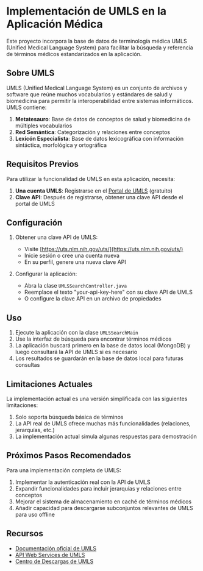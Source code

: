 # Implementación de UMLS en la Aplicación Médica

Este proyecto incorpora la base de datos de terminología médica UMLS (Unified Medical Language System) para facilitar la búsqueda y referencia de términos médicos estandarizados en la aplicación.

## Sobre UMLS

UMLS (Unified Medical Language System) es un conjunto de archivos y software que reúne muchos vocabularios y estándares de salud y biomedicina para permitir la interoperabilidad entre sistemas informáticos. UMLS contiene:

1. **Metatesauro**: Base de datos de conceptos de salud y biomedicina de múltiples vocabularios
2. **Red Semántica**: Categorización y relaciones entre conceptos
3. **Lexicón Especialista**: Base de datos lexicográfica con información sintáctica, morfológica y ortográfica

## Requisitos Previos

Para utilizar la funcionalidad de UMLS en esta aplicación, necesita:

1. **Una cuenta UMLS**: Registrarse en el [Portal de UMLS](https://uts.nlm.nih.gov/uts/signup-login) (gratuito)
2. **Clave API**: Después de registrarse, obtener una clave API desde el portal de UMLS

## Configuración

1. Obtener una clave API de UMLS:
   - Visite [https://uts.nlm.nih.gov/uts/](https://uts.nlm.nih.gov/uts/)
   - Inicie sesión o cree una cuenta nueva
   - En su perfil, genere una nueva clave API

2. Configurar la aplicación:
   - Abra la clase `UMLSSearchController.java`
   - Reemplace el texto "your-api-key-here" con su clave API de UMLS
   - O configure la clave API en un archivo de propiedades

## Uso

1. Ejecute la aplicación con la clase `UMLSSearchMain`
2. Use la interfaz de búsqueda para encontrar términos médicos
3. La aplicación buscará primero en la base de datos local (MongoDB) y luego consultará la API de UMLS si es necesario
4. Los resultados se guardarán en la base de datos local para futuras consultas

## Limitaciones Actuales

La implementación actual es una versión simplificada con las siguientes limitaciones:

1. Solo soporta búsqueda básica de términos
2. La API real de UMLS ofrece muchas más funcionalidades (relaciones, jerarquías, etc.)
3. La implementación actual simula algunas respuestas para demostración

## Próximos Pasos Recomendados

Para una implementación completa de UMLS:

1. Implementar la autenticación real con la API de UMLS
2. Expandir funcionalidades para incluir jerarquías y relaciones entre conceptos
3. Mejorar el sistema de almacenamiento en caché de términos médicos
4. Añadir capacidad para descargarse subconjuntos relevantes de UMLS para uso offline

## Recursos

- [Documentación oficial de UMLS](https://www.nlm.nih.gov/research/umls/index.html)
- [API Web Services de UMLS](https://documentation.uts.nlm.nih.gov/rest/home.html)
- [Centro de Descargas de UMLS](https://www.nlm.nih.gov/research/umls/licensedcontent/umlsknowledgesources.html) 